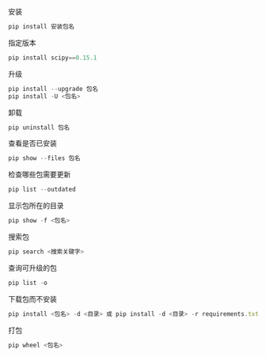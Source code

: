 安装

```javascript
pip install 安装包名
```

指定版本

```javascript
pip install scipy==0.15.1
```



升级

```javascript
pip install --upgrade 包名
pip install -U <包名>
```



卸载

```javascript
pip uninstall 包名
```



查看是否已安装

```javascript
pip show --files 包名
```





检查哪些包需要更新

```javascript
pip list --outdated
```





显示包所在的目录

```javascript
pip show -f <包名>
```



搜索包

```javascript
pip search <搜索关键字>
```



查询可升级的包

```javascript
pip list -o
```



下载包而不安装

```javascript
pip install <包名> -d <目录> 或 pip install -d <目录> -r requirements.txt
```



打包

```javascript
pip wheel <包名>
```

